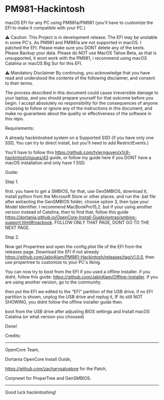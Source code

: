 # PM981-Hackintosh
macOS EFI for any PC using PM981a/PM981 (you'll have to customize the EFI to make it compatible with your PC.)

⚠️ Caution: This Project is in development release. The EFI may be unstable in some PC's. As PM981 and PM981a are not supported in macOS. I patched the EFI. Please make sure you DONT delete any of the kexts.
Please Backup your data. Please do NOT use MacOS Tahoe Beta, as that is unsupported, it wont work with the PM981, i recommend using macOS Catalina or macOS Big Sur for this EFI.

⚠️ Mandatory Disclaimer
By continuing, you acknowledge that you have read and understood the contents of the following disclaimer, and consent to their terms.

The process described in this document could cause irreversible damage to your laptop, and you should prepare yourself for that outcome before you begin. I accept absolutely no responsibility for the consequences of anyone choosing to follow or ignore any of the instructions in this document, and make no guarantees about the quality or effectiveness of the software in this repo.



Requirements:

A already hackintoshed system on a Supported SSD (if you have only one SSD, You can try to direct install, but you'll need to add RestrictEvents.)

You'll have to follow this https://github.com/tylernguyen/x1c6-hackintosh/issues/43 guide, or follow my guide here if you DONT have a macOS installation and only have 1 SSD.


Guide:


Step 1.

first. you have to get a SMBIOS, for that, use GenSMBIOS, download it, install python from the Microsoft Store or other places. and run the .bat file after extracting the GenSMBIOS folder, choose option 3,
then type your Model Identifier. I recommend MacBookPro15,2. but if your using another version instead of Catalina, then to find that, follow this guide https://dortania.github.io/OpenCore-Install-Guide/extras/smbios-support.html#macbook. FOLLOW ONLY THAT PAGE, DONT GO TO THE NEXT PAGE.

Step 2.

Now get Propertree and open the config.plist file of the EFI from the releases page. Download the EFI if not already https://github.com/JabirAlam/PM981-Hackintosh/releases/tag/v1.0.0, then use propertree to customize to your PC's liking. 

You can now try to boot from the EFI if you used a offline installer. if you didnt, follow this guide: https://github.com/JabirAlam/Offline-Installer. if you are using another version, go to the community.

then put the EFI we edited to the "EFI" partition of the USB drive, if no EFI partition is shown, unplug the USB drive and replug it, IF its still NOT SHOWING, you didnt follow the offline installer guide then.

boot from the USB drive after adjusting BIOS settings and Install macOS Catalina (or what version you choosed)

Done!


Credits:

---------------------------------------------------

OpenCore Team,

Dortania OpenCore Install Guide,

https://github.com/zacharysalvatore for the Patch,

Corpnewt for ProperTree and GenSMBIOS.

-----------------------------------------------------

Good luck hackintoshing!
